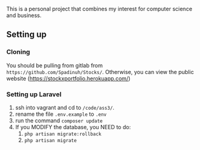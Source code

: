 This is a personal project that combines my interest for computer science and business.
## Setting up

### Cloning
You should be pulling from gitlab from `https://github.com/Spadinuh/Stocks/`.
Otherwise, you can view the public website (https://stockxportfolio.herokuapp.com/)

### Setting up Laravel
1. ssh into vagrant and cd to `/code/ass3/`.
2. rename the file `.env.example` to `.env`
3. run the command `composer update`
4. If you MODIFY the database, you NEED to do: 
    1. `php artisan migrate:rollback`
    2. `php artisan migrate` 



